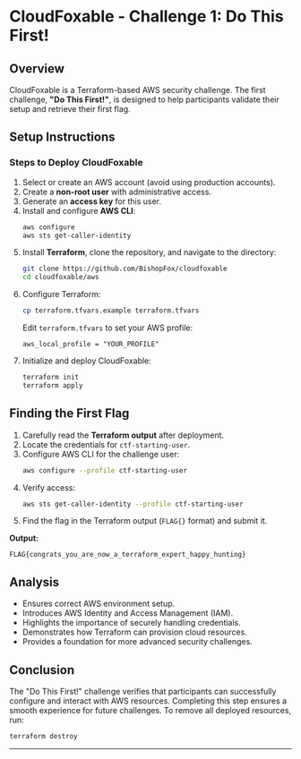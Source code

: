 # CloudFoxable - Challenge 1: Do This First!

## Overview
CloudFoxable is a Terraform-based AWS security challenge. The first challenge, **"Do This First!"**, is designed to help participants validate their setup and retrieve their first flag.

## Setup Instructions
### Steps to Deploy CloudFoxable
1. Select or create an AWS account (avoid using production accounts).
2. Create a **non-root user** with administrative access.
3. Generate an **access key** for this user.
4. Install and configure **AWS CLI**:
   ```sh
   aws configure
   aws sts get-caller-identity
   ```
5. Install **Terraform**, clone the repository, and navigate to the directory:
   ```sh
   git clone https://github.com/BishopFox/cloudfoxable
   cd cloudfoxable/aws
   ```
6. Configure Terraform:
   ```sh
   cp terraform.tfvars.example terraform.tfvars
   ```
   Edit `terraform.tfvars` to set your AWS profile:
   ```hcl
   aws_local_profile = "YOUR_PROFILE"
   ```
7. Initialize and deploy CloudFoxable:
   ```sh
   terraform init
   terraform apply
   ```

## Finding the First Flag
1. Carefully read the **Terraform output** after deployment.
2. Locate the credentials for `ctf-starting-user`.
3. Configure AWS CLI for the challenge user:
   ```sh
   aws configure --profile ctf-starting-user
   ```
4. Verify access:
   ```sh
   aws sts get-caller-identity --profile ctf-starting-user
   ```
5. Find the flag in the Terraform output (`FLAG{}` format) and submit it.

**Output:**
```
FLAG{congrats_you_are_now_a_terraform_expert_happy_hunting}
```

## Analysis
- Ensures correct AWS environment setup.
- Introduces AWS Identity and Access Management (IAM).
- Highlights the importance of securely handling credentials.
- Demonstrates how Terraform can provision cloud resources.
- Provides a foundation for more advanced security challenges.

## Conclusion
The "Do This First!" challenge verifies that participants can successfully configure and interact with AWS resources. Completing this step ensures a smooth experience for future challenges. To remove all deployed resources, run:
```sh
terraform destroy
```

---

